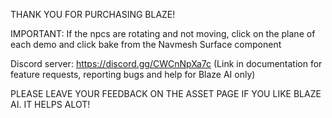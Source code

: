 THANK YOU FOR PURCHASING BLAZE!

IMPORTANT: If the npcs are rotating and not moving, click on the plane of each demo and click bake from the Navmesh Surface component

Discord server: https://discord.gg/CWCnNpXa7c
(Link in documentation for feature requests, reporting bugs and help for Blaze AI only)

PLEASE LEAVE YOUR FEEDBACK ON THE ASSET PAGE IF YOU LIKE BLAZE AI. IT HELPS ALOT! 